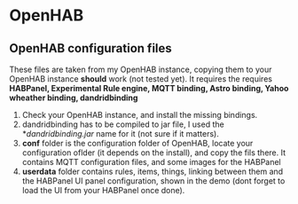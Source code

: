 # OpenHAB

## OpenHAB configuration files
These files are taken from my OpenHAB instance, copying them to your OpenHAB instance **should** work (not tested yet). It requires the requires **HABPanel, Experimental Rule engine, MQTT binding, Astro binding, Yahoo wheather binding, dandridbinding**

1. Check your OpenHAB instance, and install the missing bindings.
2. dandridbinding has to be compiled to jar file, I used the **dandridbinding.jar* name for it (not sure if it matters).
3. **conf** folder is the configuration folder of OpenHAB, locate your configuration oflder (it depends on the install), and copy the fils there. It contains MQTT configuration files, and some images for the HABPanel
4. **userdata** folder contains rules, items, things, linking between them and the HABPanel UI panel configuration, shown in the demo (dont forget to load the UI from your HABPanel once done).
